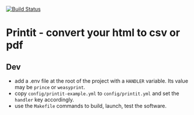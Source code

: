 [![Build Status](https://travis-ci.com/enspirit/printit.svg?branch=master)](https://travis-ci.com/enspirit/printit)

# Printit - convert your html to csv or pdf

## Dev

- add a .env file at the root of the project with a `HANDLER` variable. Its
value may be `prince` or `weasyprint`.
- copy `config/printit-example.yml` to `config/printit.yml` and set the
`handler` key accordingly.
- use the `Makefile` commands to build, launch, test the software.
